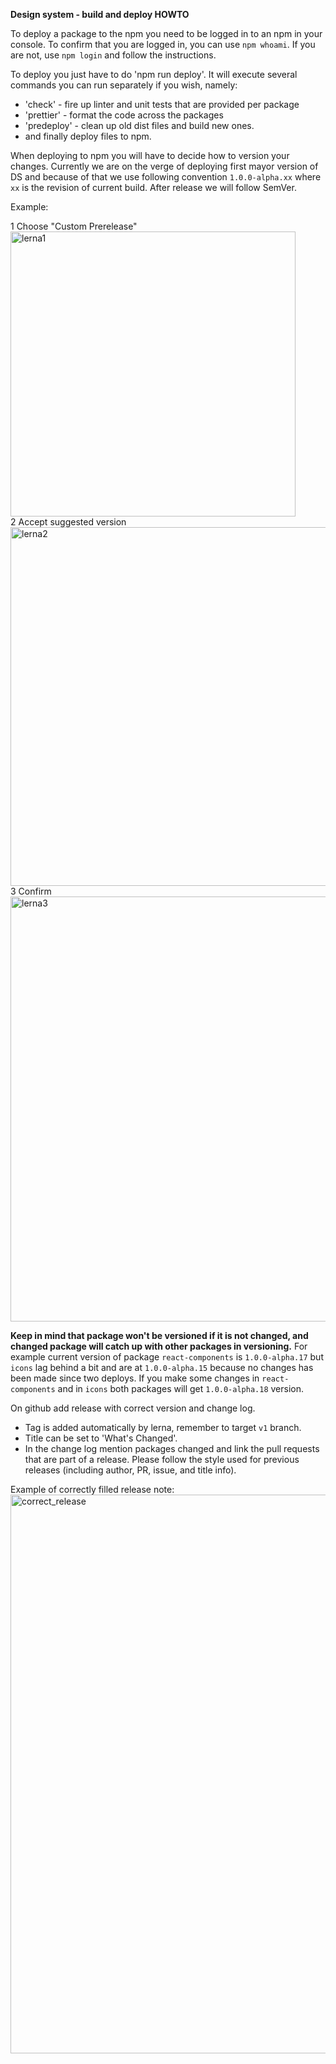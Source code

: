 **Design system - build and deploy HOWTO**

To deploy a package to the npm you need to be logged in to an npm in your console. To confirm that you are logged in, you can use `npm whoami`. If you are not, use `npm login` and follow the instructions.

To deploy you just have to do 'npm run deploy'. It will execute several commands you can run separately if you wish, namely:

- 'check' - fire up linter and unit tests that are provided per package
- 'prettier' - format the code across the packages
- 'predeploy' - clean up old dist files and build new ones.
- and finally deploy files to npm.

When deploying to npm you will have to decide how to version your changes. Currently we are on the verge of deploying first mayor version of DS and because of that we use following convention `1.0.0-alpha.xx` where `xx` is the revision of current build. After release we will follow SemVer.

Example:

1 Choose "Custom Prerelease"  
<img width="456" alt="lerna1" src="https://user-images.githubusercontent.com/7773964/182622782-a09b3cce-58a2-4d92-9eef-7dbf56ee3a44.png">  
2 Accept suggested version  
<img width="574" alt="lerna2" src="https://user-images.githubusercontent.com/7773964/182622849-779ae83b-1943-44fd-b2de-6619700c8540.png">  
3 Confirm  
<img width="680" alt="lerna3" src="https://user-images.githubusercontent.com/7773964/182622918-ee484e9e-8237-422a-8252-05f02a0332b1.png">

**Keep in mind that package won't be versioned if it is not changed, and changed package will catch up with other packages in versioning.** For example current version of package `react-components` is `1.0.0-alpha.17` but `icons` lag behind a bit and are at `1.0.0-alpha.15` because no changes has been made since two deploys. If you make some changes in `react-components` and in `icons` both packages will get `1.0.0-alpha.18` version.

On github add release with correct version and change log.

- Tag is added automatically by lerna, remember to target `v1` branch.
- Title can be set to 'What's Changed'.
- In the change log mention packages changed and link the pull requests that are part of a release. Please follow the style used for previous releases (including author, PR, issue, and title info).

Example of correctly filled release note:  
<img width="894" alt="correct_release" src="https://user-images.githubusercontent.com/7773964/182624431-232d6cea-9d0c-4455-afd9-365c88a1ab57.png">
